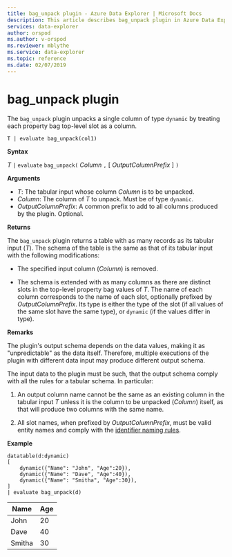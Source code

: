 ```yaml
---
title: bag_unpack plugin - Azure Data Explorer | Microsoft Docs
description: This article describes bag_unpack plugin in Azure Data Explorer.
services: data-explorer
author: orspod
ms.author: v-orspod
ms.reviewer: mblythe
ms.service: data-explorer
ms.topic: reference
ms.date: 02/07/2019
---
```

# bag_unpack plugin

The `bag_unpack` plugin unpacks a single column of type `dynamic`
by treating each property bag top-level slot as a column.

    T | evaluate bag_unpack(col1)

**Syntax**

*T* `|` `evaluate` `bag_unpack(` *Column* `,` [ *OutputColumnPrefix* ] `)`

**Arguments**

* *T*: The tabular input whose column *Column* is to be unpacked.
* *Column*: The column of *T* to unpack. Must be of type `dynamic`.
* *OutputColumnPrefix*: A common prefix to add to all columns produced by the plugin.
  Optional.

**Returns**

The `bag_unpack` plugin returns a table with as many records as its tabular
input (*T*). The schema of the table is the same as that of its tabular input with
the following modifications:

* The specified input column (*Column*) is removed.

* The schema is extended with as many columns as there are distinct slots in
  the top-level property bag values of *T*. The name of each column corresponds
  to the name of each slot, optionally prefixed by *OutputColumnPrefix*. Its
  type is either the type of the slot (if all values of the same slot have the
  same type), or `dynamic` (if the values differ in type).

**Remarks**

The plugin's output schema depends on the data values, making it as "unpredictable"
as the data itself. Therefore, multiple executions of the plugin with different
data input may produce different output schema.

The input data to the plugin must be such, that the output schema comply with
all the rules for a tabular schema. In particular:

1. An output column name cannot be the same as an existing column in the tabular
   input *T* unless it is the column to be unpacked (*Column*) itself,
   as that will produce two columns with the same name.

2. All slot names, when prefixed by *OutputColumnPrefix*, must be valid
   entity names and comply with the [identifier naming rules](./schema-entities/entity-names.md#identifier-naming-rules).

**Example**

```kusto
datatable(d:dynamic)
[
    dynamic({"Name": "John", "Age":20}),
    dynamic({"Name": "Dave", "Age":40}),
    dynamic({"Name": "Smitha", "Age":30}),
]
| evaluate bag_unpack(d)
```

|Name  |Age|
|------|---|
|John  |20 |
|Dave  |40 |
|Smitha|30 |